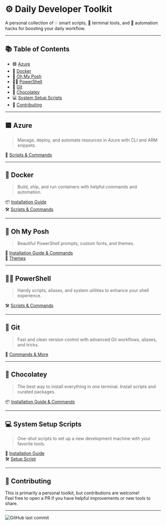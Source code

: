# ⚙️ Daily Developer Toolkit

A personal collection of 💡 smart scripts, 🔧 terminal tools, and 🚀 automation hacks for boosting your daily workflow.</p>

---

## 📚 Table of Contents

- 🟦 [Azure](#-azure)
- 🐳 [Docker](#-docker)
- 🎨 [Oh My Posh](#-oh-my-posh)
- 🧑‍💻 [PowerShell](#-powershell)
- 🌿 [Git](#-git)
- 🍫 [Chocolatey](#-chocolatey)
- 💻 [System Setup Scripts](#-system-setup-scripts)
- 🤝 [Contributing](#-contributing)

---

## 🟦 Azure

> Manage, deploy, and automate resources in Azure with CLI and ARM snippets.

📄 [Scripts & Commands](Azure/scripts-and-commands.md)

---

## 🐳 Docker

> Build, ship, and run containers with helpful commands and automation.

📦 [Installation Guide](Docker/install.md)  
🛠️ [Scripts & Commands](Docker/scripts-and-commands.md)

---

## 🎨 Oh My Posh

> Beautiful PowerShell prompts, custom fonts, and themes.

📘 [Installation Guide & Commands](Oh-My-Posh/readme.md)  
🎨 [Themes](Oh-My-Posh/Themes)

---

## 🧑‍💻 PowerShell

> Handy scripts, aliases, and system utilities to enhance your shell experience.

🛠️ [Scripts & Commands](Powershell/scripts-and-commands.md)

---

## 🌿 Git

> Fast and clean version control with advanced Git workflows, aliases, and tricks.

📘 [Commands & More](Git/commands.md)

---

## 🍫 Chocolatey

> The best way to install everything in one terminal. Install scripts and curated packages.

📦 [Installation Guide & Commands](Chocolatey/install-guide-and-commands.md)

---

## 💻 System Setup Scripts

> One-shot scripts to set up a new development machine with your favorite tools.

🧭 [Installation Guide](System-Setup/readme.md)  
🛠️ [Setup Script](System-Setup/Scripts/initial.ps1)

---

## 🤝 Contributing

This is primarily a personal toolkit, but contributions are welcome!  
Feel free to open a PR if you have helpful improvements or new tools to share.

---

![GitHub last commit](https://img.shields.io/github/last-commit/getOne21/snippets-and-scripts)

